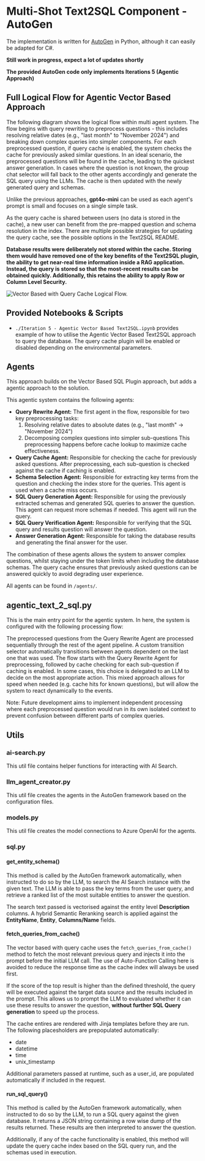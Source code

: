 # Multi-Shot Text2SQL Component - AutoGen

The implementation is written for [AutoGen](https://github.com/microsoft/autogen) in Python, although it can easily be adapted for C#.

**Still work in progress, expect a lot of updates shortly**

**The provided AutoGen code only implements Iterations 5 (Agentic Approach)**

## Full Logical Flow for Agentic Vector Based Approach

The following diagram shows the logical flow within multi agent system. The flow begins with query rewriting to preprocess questions - this includes resolving relative dates (e.g., "last month" to "November 2024") and breaking down complex queries into simpler components. For each preprocessed question, if query cache is enabled, the system checks the cache for previously asked similar questions. In an ideal scenario, the preprocessed questions will be found in the cache, leading to the quickest answer generation. In cases where the question is not known, the group chat selector will fall back to the other agents accordingly and generate the SQL query using the LLMs. The cache is then updated with the newly generated query and schemas.

Unlike the previous approaches, **gpt4o-mini** can be used as each agent's prompt is small and focuses on a single simple task.

As the query cache is shared between users (no data is stored in the cache), a new user can benefit from the pre-mapped question and schema resolution in the index. There are multiple possible strategies for updating the query cache, see the possible options in the Text2SQL README.

**Database results were deliberately not stored within the cache. Storing them would have removed one of the key benefits of the Text2SQL plugin, the ability to get near-real time information inside a RAG application. Instead, the query is stored so that the most-recent results can be obtained quickly. Additionally, this retains the ability to apply Row or Column Level Security.**

![Vector Based with Query Cache Logical Flow.](../images/Agentic%20Text2SQL%20Query%20Cache.png "Agentic Vector Based with Query Cache Logical Flow")

## Provided Notebooks & Scripts

- `./Iteration 5 - Agentic Vector Based Text2SQL.ipynb` provides example of how to utilise the Agentic Vector Based Text2SQL approach to query the database. The query cache plugin will be enabled or disabled depending on the environmental parameters.

## Agents

This approach builds on the Vector Based SQL Plugin approach, but adds a agentic approach to the solution.

This agentic system contains the following agents:

- **Query Rewrite Agent:** The first agent in the flow, responsible for two key preprocessing tasks:
  1. Resolving relative dates to absolute dates (e.g., "last month" → "November 2024")
  2. Decomposing complex questions into simpler sub-questions
  This preprocessing happens before cache lookup to maximize cache effectiveness.
- **Query Cache Agent:** Responsible for checking the cache for previously asked questions. After preprocessing, each sub-question is checked against the cache if caching is enabled.
- **Schema Selection Agent:** Responsible for extracting key terms from the question and checking the index store for the queries. This agent is used when a cache miss occurs.
- **SQL Query Generation Agent:** Responsible for using the previously extracted schemas and generated SQL queries to answer the question. This agent can request more schemas if needed. This agent will run the query.
- **SQL Query Verification Agent:** Responsible for verifying that the SQL query and results question will answer the question.
- **Answer Generation Agent:** Responsible for taking the database results and generating the final answer for the user.

The combination of these agents allows the system to answer complex questions, whilst staying under the token limits when including the database schemas. The query cache ensures that previously asked questions can be answered quickly to avoid degrading user experience.

All agents can be found in `/agents/`.

## agentic_text_2_sql.py

This is the main entry point for the agentic system. In here, the system is configured with the following processing flow:

The preprocessed questions from the Query Rewrite Agent are processed sequentially through the rest of the agent pipeline. A custom transition selector automatically transitions between agents dependent on the last one that was used. The flow starts with the Query Rewrite Agent for preprocessing, followed by cache checking for each sub-question if caching is enabled. In some cases, this choice is delegated to an LLM to decide on the most appropriate action. This mixed approach allows for speed when needed (e.g. cache hits for known questions), but will allow the system to react dynamically to the events.

Note: Future development aims to implement independent processing where each preprocessed question would run in its own isolated context to prevent confusion between different parts of complex queries.

## Utils

### ai-search.py

This util file contains helper functions for interacting with AI Search.

### llm_agent_creator.py

This util file creates the agents in the AutoGen framework based on the configuration files.

### models.py

This util file creates the model connections to Azure OpenAI for the agents.

### sql.py

#### get_entity_schema()

This method is called by the AutoGen framework automatically, when instructed to do so by the LLM, to search the AI Search instance with the given text. The LLM is able to pass the key terms from the user query, and retrieve a ranked list of the most suitable entities to answer the question.

The search text passed is vectorised against the entity level **Description** columns. A hybrid Semantic Reranking search is applied against the **EntityName**, **Entity**, **Columns/Name** fields.

#### fetch_queries_from_cache()

The vector based with query cache uses the `fetch_queries_from_cache()` method to fetch the most relevant previous query and injects it into the prompt before the initial LLM call. The use of Auto-Function Calling here is avoided to reduce the response time as the cache index will always be used first.

If the score of the top result is higher than the defined threshold, the query will be executed against the target data source and the results included in the prompt. This allows us to prompt the LLM to evaluated whether it can use these results to answer the question, **without further SQL Query generation** to speed up the process.

The cache entires are rendered with Jinja templates before they are run. The following placesholders are prepopulated automatically:

- date
- datetime
- time
- unix_timestamp

Additional parameters passed at runtime, such as a user_id, are populated automatically if included in the request.

#### run_sql_query()

This method is called by the AutoGen framework automatically, when instructed to do so by the LLM, to run a SQL query against the given database. It returns a JSON string containing a row wise dump of the results returned. These results are then interpreted to answer the question.

Additionally, if any of the cache functionality is enabled, this method will update the query cache index based on the SQL query run, and the schemas used in execution.
